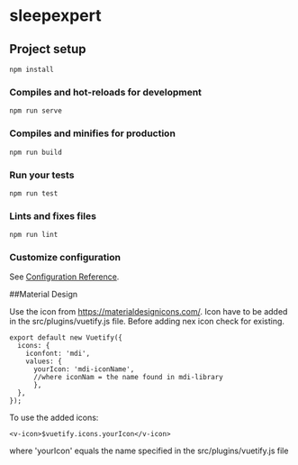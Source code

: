 # sleepexpert

## Project setup
```
npm install
```

### Compiles and hot-reloads for development
```
npm run serve
```

### Compiles and minifies for production
```
npm run build
```

### Run your tests
```
npm run test
```

### Lints and fixes files
```
npm run lint
```

### Customize configuration
See [Configuration Reference](https://cli.vuejs.org/config/).

##Material Design

Use the icon from https://materialdesignicons.com/. Icon have to be added in the src/plugins/vuetify.js file. Before adding nex icon check for existing.
```
export default new Vuetify({
  icons: {
    iconfont: 'mdi',
    values: {
      yourIcon: 'mdi-iconName',
      //where iconNam = the name found in mdi-library
      },
  },
});
```
To use the added icons: 
```
<v-icon>$vuetify.icons.yourIcon</v-icon>
```
where 'yourIcon' equals the name specified in the src/plugins/vuetify.js file